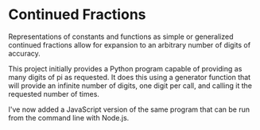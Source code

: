 # Continued Fractions

Representations of constants and functions as simple or generalized continued
fractions allow for expansion to an arbitrary number of digits of accuracy.

This project initially provides a Python program capable of providing as many
digits of pi as requested. It does this using a generator function that will
provide an infinite number of digits, one digit per call, and calling it the
requested number of times.

I've now added a JavaScript version of the same program that can be run from
the command line with Node.js. 
